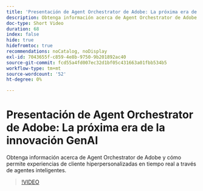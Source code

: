 ```yaml
---
title: 'Presentación de Agent Orchestrator de Adobe: La próxima era de la innovación GenAI'
description: Obtenga información acerca de Agent Orchestrator de Adobe y cómo permite experiencias de cliente hiperpersonalizadas en tiempo real a través de agentes inteligentes.
doc-type: Short Video
duration: 68
index: false
hide: true
hidefromtoc: true
recommendations: noCatalog, noDisplay
exl-id: 7043655f-c859-4e8b-9750-9b201892ac40
source-git-commit: fcd55a4fd007ec32d1bf05c431663a01fbb534b5
workflow-type: tm+mt
source-wordcount: '52'
ht-degree: 0%

---
```


# Presentación de Agent Orchestrator de Adobe: La próxima era de la innovación GenAI

Obtenga información acerca de Agent Orchestrator de Adobe y cómo permite experiencias de cliente hiperpersonalizadas en tiempo real a través de agentes inteligentes.

<!-- 62_S653_3442539_67_introducing-adobes-agent-orchestrator-the-next-era-of-genai-innovation -->
>[!VIDEO](https://video.tv.adobe.com/v/3460047/?learn=on&enablevpops=true&captions=spa)
